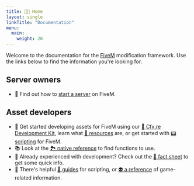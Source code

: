 ```yaml
---
title: 👋🏼 Home
layout: single
linkTitle: "Documentation"
menu:
  main:
    weight: 20
---
```


Welcome to the documentation for the [FiveM][home] modification framework. Use the links below to find the information you're looking for. 

## Server owners
* 🤩 Find out how to [start a server][server-manual] on FiveM.

## Asset developers
* 🧐 Get started developing assets for FiveM using our [🧰 Cfx.re Development Kit](./fxdk),
   learn what [🎯 resources](./scripting-manual/introduction/introduction-to-resources) are, or get started with [📟 scripting](./scripting-manual/introduction) for FiveM.
* 📚 Look at the [🏞 native reference](/natives/) to find functions to use.
* 🤯 Already experienced with development? Check out the [🧾 fact sheet](./scripting-manual/introduction/fact-sheet) to get some quick info.
* 📒 There's helpful [🥑 guides](./scripting-reference/) for scripting, or [👽 a reference](./game-references/) of game-related information. 

[home]: https://fivem.net
[forum]: https://forum.cfx.re
[discord]: https://discord.gg/fivem
[server-manual]: ./server-manual/setting-up-a-server
